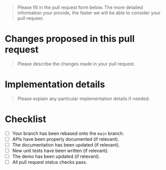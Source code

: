 > Please fill in the pull request form below. The more detailed information your provide, the faster we will be able to consider your pull request.

# Changes proposed in this pull request

> Please describe the changes made in your pull request.

# Implementation details

> Please explain any particular implementation details if needed.

# Checklist

- [ ] Your branch has been rebased onto the `main` branch.
- [ ] APIs have been properly documented (if relevant).
- [ ] The documentation has been updated (if relevant).
- [ ] New unit tests have been written (if relevant).
- [ ] The demo has been updated (if relevant).
- [ ] All pull request status checks pass.